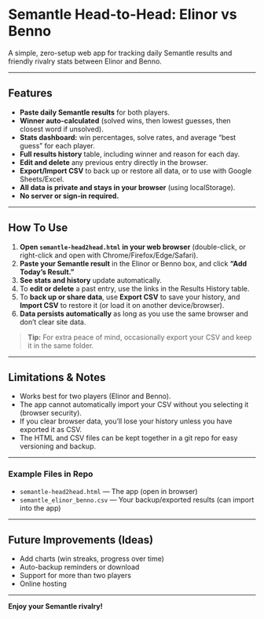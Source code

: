 # Semantle Head-to-Head: Elinor vs Benno

A simple, zero-setup web app for tracking daily Semantle results and friendly rivalry stats between Elinor and Benno.

---

## Features

- **Paste daily Semantle results** for both players.
- **Winner auto-calculated** (solved wins, then lowest guesses, then closest word if unsolved).
- **Stats dashboard:** win percentages, solve rates, and average “best guess” for each player.
- **Full results history** table, including winner and reason for each day.
- **Edit and delete** any previous entry directly in the browser.
- **Export/Import CSV** to back up or restore all data, or to use with Google Sheets/Excel.
- **All data is private and stays in your browser** (using localStorage).
- **No server or sign-in required.**

---

## How To Use

1. **Open `semantle-head2head.html` in your web browser** (double-click, or right-click and open with Chrome/Firefox/Edge/Safari).
2. **Paste your Semantle result** in the Elinor or Benno box, and click **“Add Today’s Result.”**
3. **See stats and history** update automatically.
4. To **edit or delete** a past entry, use the links in the Results History table.
5. To **back up or share data**, use **Export CSV** to save your history, and **Import CSV** to restore it (or load it on another device/browser).
6. **Data persists automatically** as long as you use the same browser and don’t clear site data.

> **Tip:** For extra peace of mind, occasionally export your CSV and keep it in the same folder.

---

## Limitations & Notes

- Works best for two players (Elinor and Benno).
- The app cannot automatically import your CSV without you selecting it (browser security).
- If you clear browser data, you’ll lose your history unless you have exported it as CSV.
- The HTML and CSV files can be kept together in a git repo for easy versioning and backup.

---

### Example Files in Repo

- `semantle-head2head.html` — The app (open in browser)
- `semantle_elinor_benno.csv` — Your backup/exported results (can import into the app)

---

## Future Improvements (Ideas)

- Add charts (win streaks, progress over time)
- Auto-backup reminders or download
- Support for more than two players
- Online hosting

---

**Enjoy your Semantle rivalry!**
